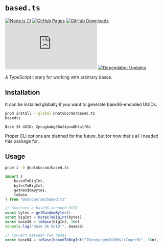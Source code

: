 # `based.ts`

[![Node.js CI](https://github.com/NatoBoram/based.ts/actions/workflows/node.js.yaml/badge.svg)](https://github.com/NatoBoram/based.ts/actions/workflows/node.js.yaml) [![GitHub Pages](https://github.com/NatoBoram/based.ts/actions/workflows/github-pages.yaml/badge.svg)](https://github.com/NatoBoram/based.ts/actions/workflows/github-pages.yaml) [![GitHub Downloads](https://img.shields.io/github/downloads/NatoBoram/based.ts/total?logo=github)](https://github.com/NatoBoram/based.ts/releases) [![NPM Downloads](https://img.shields.io/npm/dt/%40natoboram/based.ts?logo=npm)](https://www.npmjs.com/package/@natoboram/based.ts) [![Dependabot Updates](https://github.com/NatoBoram/based.ts/actions/workflows/dependabot/dependabot-updates/badge.svg)](https://github.com/NatoBoram/based.ts/actions/workflows/dependabot/dependabot-updates)

A TypeScript library for working with arbitrary bases.

## Installation

It can be installed globally if you want to generate base36-encoded UUIDs.

```sh
pnpm install --global @natoboram/based.ts
basedts
```

```log
Base 36 UUID: 2pcugbwbg50o24pnu8h3u1f0b
```

Proper CLI options are planned for the future, but for now that's all I needed this package for.

## Usage

```sh
pnpm i -D @natoboram/based.ts
```

```ts
import {
	basedToBigInt,
	bytesToBigInt,
	getRandomBytes,
	toBase,
} from "@natoboram/based.ts"

// Generate a base36-encoded UUID
const bytes = getRandomBytes()
const bigInt = bytesToBigInt(bytes)
const base36 = toBase(bigInt, 36n)
console.log("Base 36 UUID:", base36)

// Convert between two bases
const base64 = toBase(basedToBigInt("20zsnycqen1k898slr7xgnc9t", 36n), 64n)
```

